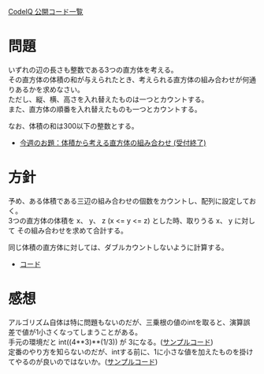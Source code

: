 [CodeIQ 公開コード一覧](../README.md)

# 問題
いずれの辺の長さも整数である3つの直方体を考える。  
その直方体の体積の和が与えられたとき、考えられる直方体の組み合わせが何通りあるかを求めなさい。  
ただし、縦、横、高さを入れ替えたものは一つとカウントする。  
また、直方体の順番を入れ替えたものも一つとカウントする。  

なお、体積の和は300以下の整数とする。  

+ [今週のお題：体積から考える直方体の組み合わせ (受付終了)](https://codeiq.jp/q/3492)


# 方針
予め、ある体積である三辺の組み合わせの個数をカウントし、配列に設定しておく。  
3つの直方体の体積を x、 y、 z (x <= y <= z) とした時、取りうる x、 y に対して
その組み合わせを求めて合計する。  

同じ体積の直方体に対しては、ダブルカウントしないように計算する。  

+ [コード](solve.py)

# 感想
アルゴリズム自体は特に問題もないのだが、三乗根の値のintを取ると、演算誤差で値が1小さくなってしまうことがある。  
手元の環境だと int((4\*\*3)\*\*(1/3)) が 3になる。([サンプルコード](test.py))  
定番のやり方を知らないのだが、intする前に、1に小さな値を加えたものを掛けてやるのが良いのではないか。([サンプルコード](test2.py))  


